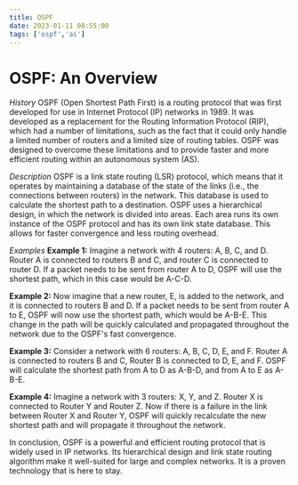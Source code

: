 ```yaml
---
title: OSPF
date: 2023-01-11 08:55:00
tags: ['ospf','ai']
---
```

# OSPF: An Overview

_History_
OSPF (Open Shortest Path First) is a routing protocol that was first developed for use in Internet Protocol (IP) networks in 1989. It was developed as a replacement for the Routing Information Protocol (RIP), which had a number of limitations, such as the fact that it could only handle a limited number of routers and a limited size of routing tables. OSPF was designed to overcome these limitations and to provide faster and more efficient routing within an autonomous system (AS).

_Description_
OSPF is a link state routing (LSR) protocol, which means that it operates by maintaining a database of the state of the links (i.e., the connections between routers) in the network. This database is used to calculate the shortest path to a destination. OSPF uses a hierarchical design, in which the network is divided into areas. Each area runs its own instance of the OSPF protocol and has its own link state database. This allows for faster convergence and less routing overhead.

_Examples_
**Example 1:**
Imagine a network with 4 routers: A, B, C, and D. Router A is connected to routers B and C, and router C is connected to router D. If a packet needs to be sent from router A to D, OSPF will use the shortest path, which in this case would be A-C-D.

**Example 2:**
Now imagine that a new router, E, is added to the network, and it is connected to routers B and D. If a packet needs to be sent from router A to E, OSPF will now use the shortest path, which would be A-B-E. This change in the path will be quickly calculated and propagated throughout the network due to the OSPF's fast convergence.

**Example 3:** 
Consider a network with 6 routers: A, B, C, D, E, and F. Router A is connected to routers B and C, Router B is connected to D, E, and F. OSPF will calculate the shortest path from A to D as A-B-D, and from A to E as A-B-E.

**Example 4:**
Imagine a network with 3 routers: X, Y, and Z. Router X is connected to Router Y and Router Z. Now if there is a failure in the link between Router X and Router Y, OSPF will quickly recalculate the new shortest path and will propagate it throughout the network.

In conclusion, OSPF is a powerful and efficient routing protocol that is widely used in IP networks. Its hierarchical design and link state routing algorithm make it well-suited for large and complex networks. It is a proven technology that is here to stay.
